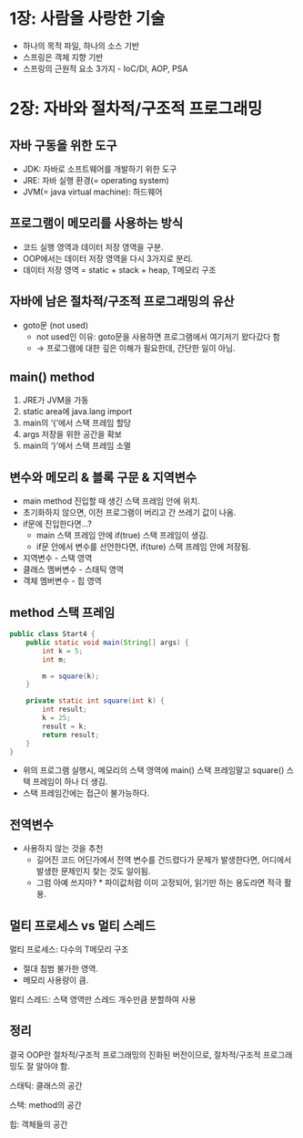 1장: 사람을 사랑한 기술
=======================
* 하나의 목적 파일, 하나의 소스 기반
* 스프링은 객체 지향 기반
* 스프링의 근원적 요소 3가지 - IoC/DI, AOP, PSA


2장: 자바와 절차적/구조적 프로그래밍
===================================
자바 구동을 위한 도구
-------
* JDK: 자바로 소프트웨어를 개발하기 위한 도구
* JRE: 자바 실행 환경(= operating system)
* JVM(= java virtual machine): 하드웨어

프로그램이 메모리를 사용하는 방식
-----
* 코드 실행 영역과  데이터 저장 영역을 구분.
* OOP에서는 데이터 저장 영역을 다시 3가지로 분리.
* 데이터 저장 영역 = static + stack + heap, T메모리 구조

자바에 남은 절차적/구조적 프로그래밍의 유산
----------------
* goto문 (not used)
    * not used인 이유: goto문을 사용하면 프로그램에서 여기저기 왔다갔다 함
    * → 프로그램에 대한 깊은 이해가 필요한데, 간단한 일이 아님.

main() method
--------------
1. JRE가 JVM을 가동
2. static area에 java.lang import
3. main의 ‘{’에서 스택 프레임 할당
4. args 저장을 위한 공간을 확보
5. main의 ‘}’에서 스택 프레임 소멸

변수와 메모리 & 블록 구문 & 지역변수
----------
* main method 진입할 때 생긴 스택 프레임 안에 위치.
* 초기화하지 않으면, 이전 프로그램이 버리고 간 쓰레기 값이 나옴.
* if문에 진입한다면…?
    * main 스택 프레임 안에 if(true) 스택 프레임이 생김.
    * if문 안에서 변수를 선언한다면, if(ture) 스택 프레임 안에 저장됨.
* 지역변수 - 스택 영역
* 클래스 멤버변수 - 스태틱 영역
* 객체 멤버변수 - 힙 영역

method 스택 프레임
----
```java
public class Start4 {
	public static void main(String[] args) {
		int k = 5;
		int m;

		m = square(k);
	}

	private static int square(int k) {
		int result;
		k = 25;
		result = k;
		return result;
	}
}
```
* 위의 프로그램 실행시, 메모리의 스택 영역에 main() 스택 프레임말고 square() 스택 프레임이 하나 더 생김.
* 스택 프레임간에는 접근이 불가능하다.


전역변수
----
* 사용하지 않는 것을 추천
    * 길어진 코드 어딘가에서 전역 변수를 건드렸다가 문제가 발생한다면, 어디에서 발생한 문제인지 찾는 것도 일이됨.
    * 그럼 아예 쓰지마?
          * 파이값처럼 이미 고정되어, 읽기만 하는 용도라면 적극 활용.



멀티 프로세스 vs 멀티 스레드
---
멀티 프로세스: 다수의 T메모리 구조
* 절대 침범 불가한 영역.
* 메모리 사용량이 큼.

멀티 스레드: 스택 영역만 스레드 개수만큼 분할하여 사용

정리
---
결국 OOP란 절차적/구조적 프로그래밍의 진화된 버전이므로, 절차적/구조적 프로그래밍도 잘 알아야 함.

스태틱: 클래스의 공간

스택: method의 공간

힙: 객체들의 공간
